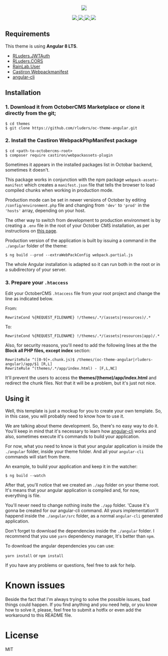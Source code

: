 <p align="center">
  <img src="https://github.com/rluders/oc-theme-angular/blob/master/assets/image.png" style="border:1px solid #ddd;width:auto;">
</p>

<p align="center">
  <a href="https://travis-ci.org/rluders/oc-theme-angular">
    <img src="https://travis-ci.org/rluders/oc-theme-angular.svg?branch=master">
  </a>
  <a href="https://octobercms.com/theme/rluders-angular2">
    <img src="https://img.shields.io/badge/OctoberCMS-Theme-%23EE7203.svg">
  </a>
  <a href="https://www.paypal.com/cgi-bin/webscr?cmd=_s-xclick&hosted_button_id=2FHDXT4QTD7RA&source=url">
    <img src="https://img.shields.io/badge/Donate-PayPal-green.svg">
  </a>
  <a href="https://www.gnu.org/licenses/gpl-3.0.en.html">
    <img src="https://img.shields.io/github/license/rluders/oc-theme-angular.svg">
  </a>
</p>

## Requirements

This theme is using **Angular 8 LTS**.

* [RLuders.JWTAuth](https://octobercms.com/plugin/rluders-jwtauth)
* [RLuders.CORS](https://octobercms.com/plugin/rluders-cors)
* [RainLab.User](https://octobercms.com/plugin/rainlab-user)
* [Castiron Webpackmanifest](https://github.com/webdeveric/webpack-assets-manifest)
* [angular-cli](https://cli.angular.io/)

## Installation

### 1. Download it from OctoberCMS Marketplace or clone it directly from the git;

```
$ cd themes
$ git clone https://github.com/rluders/oc-theme-angular.git
```

### 2. Install the **Castiron WebpackPhpManifest** package

```
$ cd <path-to-octobercms-root>
$ composer require castiron/webpackassets-plugin
```

Sometimes it appears in the installed packages list in Octobar backend, sometimes it doesn't.

This package works in conjunction with the npm package `webpack-assets-manifest` which creates
a `manifest.json` file that tells the browser to load compiled chunks when working in production mode.

Production mode can be set in newer versions of October by editing `/config/environment.php` file
and changing from `'dev'` to `'prod'` in the `'hosts'` array, depending on your host.

The other way to switch from development to production environment is by creating a `.env` file in the
root of your October CMS installation, as per instructions on [this page](https://octobercms.com/docs/setup/configuration).

Production version of the application is built by issuing a command in the `./angular` folder of the theme:

```
$ ng build --prod --extraWebPackConfig webpack.partial.js
```

The whole Angular installation is adapted so it can run both in the root or in a subdirectory of your server.

### 3. Prepare your `.htaccess`

Edit your OctoberCMS `.htaccess` file from your root project and change the line as indicated below.

From:

```
RewriteCond %{REQUEST_FILENAME} !/themes/.*/(assets|resources)/.*
```

To:

```
RewriteCond %{REQUEST_FILENAME} !/themes/.*/(assets|resources|app)/.*
```

Also, for security reasons, you'll need to add the following lines at the the **Block all PHP files, except index** section:

```
RewriteRule ^([0-9]+.chunk.js)$ /themes/(oc-theme-angular|rluders-angular)/app/$1 [R,L]
RewriteRule ^(themes/.*/app/index.html) - [F,L,NC]
```

It'll prevent the users to access the **themes/(theme)/app/index.html** and redirect the chunk files. Not that it will be a problem, but it's just not nice.

## Using it

Well, this template is just a mockup for you to create your own template. So, in this case, you will probably need to know how to use it.

We are talking about theme development. So, there's no easy way to do it. You'll keep in mind that it's necessary to learn how [angular-cli](https://cli.angular.io/) works and also, sometimes execute it's commands to build your application.

For now, what you need to know is that your angular application is inside the `./angular` folder, inside your theme folder. And all your `angular-cli` commands will start from there.

An example, to build your application and keep it in the watcher:

```
$ ng build --watch
```

After that, you'll notice that we created an `./app` folder on your theme root. It's means that your angular application is compiled and, for now, everything is file.

You'll never need to change nothing insite the `./app` folder. 'Cause it's gonna be created for our angular-cli command. All yours implementation'll happend inside the `./angular/src` folder, as a normal `angular-cli` generated application.

Don't forget to download the dependencies inside the `./angular` folder. I recommend that you use `yarn` dependency manager, It's better than `npm`.

To download the angular dependencies you can use:

`yarn install` or `npm install`

If you have any problems or questions, feel free to ask for help.


# Known issues

Beside the fact that I'm always trying to solve the possible issues, bad things could happen.
If you find anything and you need help, or you know how to solve it, please, feel free to submit a hotfix or even add the workaround to this README file.

# License

MIT
